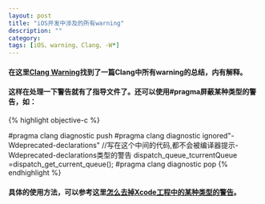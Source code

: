 ```yaml
---
layout: post
title: "iOS开发中涉及的所有warning"
description: ""
category: 
tags: [iOS、warning、Clang、-W*]
---
```


#### 在这里[Clang Warning](http://fuckingclangwarnings.com/)找到了一篇Clang中所有warning的总结，内有解释。

#### 这样在处理一下警告就有了指导文件了。还可以使用#pragma屏蔽某种类型的警告，如：
{% highlight objective-c %}

   #pragma clang diagnostic push
#pragma clang diagnostic ignored"-Wdeprecated-declarations"
    //写在这个中间的代码,都不会被编译器提示-Wdeprecated-declarations类型的警告
dispatch_queue_tcurrentQueue =dispatch_get_current_queue();
#pragma clang diagnostic pop
{% endhighlight %}

#### 具体的使用方法，可以参考这里[怎么去掉Xcode工程中的某种类型的警告](http://www.cocoachina.com/ios/20141218/10678.html)。
